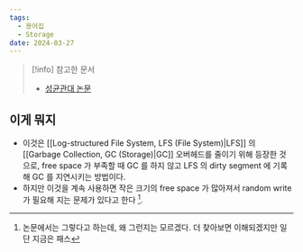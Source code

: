 ```yaml
---
tags:
  - 용어집
  - Storage
date: 2024-03-27
---
```

> [!info] 참고한 문서
> - [성균관대 논문](http://nyx.skku.ac.kr/publications/papers/04_partial_GC.pdf)

## 이게 뭐지

- 이것은 [[Log-structured File System, LFS (File System)|LFS]] 의 [[Garbage Collection, GC (Storage)|GC]] 오버헤드를 줄이기 위해 등장한 것으로, free space 가 부족할 때 GC 를 하지 않고 LFS 의 dirty segment 에 기록해 GC 를 지연시키는 방법이다.
- 하지만 이것을 계속 사용하면 작은 크기의 free space 가 많아져서 random write 가 필요해 지는 문제가 있다고 한다 [^cons].

[^cons]: 논문에서는 그렇다고 하는데, 왜 그런지는 모르겠다. 더 찾아보면 이해되겠지만 일단 지금은 패스